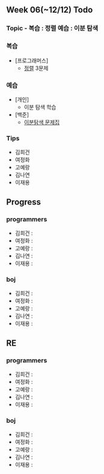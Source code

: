 
## Week 06(~12/12) Todo
### Topic - 복습 : 정렬  예습 : 이분 탐색

### 복습

- [프로그래머스]
	- [정렬](https://programmers.co.kr/learn/courses/30/parts/12198) 3문제 


### 예습

- [개인]
	- 이분 탐색 학습
- [백준]
	- [이분탐색 문제집](https://www.acmicpc.net/workbook/view/6057)



### Tips

- 김희건
- 여정화
- 고예랑
- 김나연
- 이재용



## Progress

### programmers
- 김희건 : 
- 여정화 :
- 고예랑 : 
- 김나연 :
- 이재용 :


### boj
- 김희건 : 			
- 여정화 : 
- 고예랑 :
- 김나연 : 
- 이재용 :



## RE

### programmers
- 김희건 : 
- 여정화 :
- 고예랑 :
- 김나연 : 
- 이재용 :


### boj
- 김희건 :
- 여정화 : 
- 고예랑 :
- 김나연 : 
- 이재용 :









